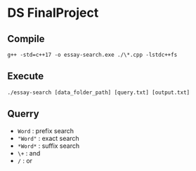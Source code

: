 # DS FinalProject

## Compile

`g++ -std=c++17 -o essay-search.exe ./\*.cpp -lstdc++fs`

## Execute

`./essay-search [data_folder_path] [query.txt] [output.txt]`

## Querry

- `Word` : prefix search
- `"Word"` : exact search
- `*Word*` : suffix search
- `\+` : and
- `/` : or
